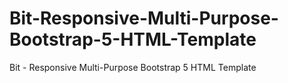 # Bit-Responsive-Multi-Purpose-Bootstrap-5-HTML-Template
Bit - Responsive Multi-Purpose Bootstrap 5 HTML Template
